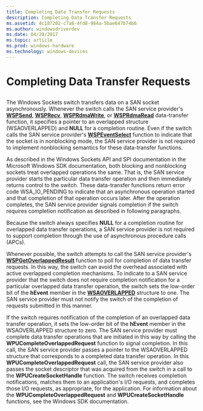 ```yaml
---
title: Completing Data Transfer Requests
description: Completing Data Transfer Requests
ms.assetid: 4c187202-c7a8-4fd8-984a-5bae647b74b0
ms.author: windowsdriverdev
ms.date: 04/20/2017
ms.topic: article
ms.prod: windows-hardware
ms.technology: windows-devices
---
```


# Completing Data Transfer Requests


## <a href="" id="ddk-completing-data-transfer-requests-ng"></a>


The Windows Sockets switch transfers data on a SAN socket asynchronously. Whenever the switch calls the SAN service provider's [**WSPSend**](https://msdn.microsoft.com/library/windows/hardware/ff566316), [**WSPRecv**](https://msdn.microsoft.com/library/windows/hardware/ff566309), [**WSPRdmaWrite**](https://msdn.microsoft.com/library/windows/hardware/ff566306), or [**WSPRdmaRead**](https://msdn.microsoft.com/library/windows/hardware/ff566304) data-transfer function, it specifies a pointer to an overlapped structure (WSAOVERLAPPED) and **NULL** for a completion routine. Even if the switch calls the SAN service provider's [**WSPEventSelect**](https://msdn.microsoft.com/library/windows/hardware/ff566287) function to indicate that the socket is in nonblocking mode, the SAN service provider is not required to implement nonblocking semantics for these data-transfer functions.

As described in the Windows Sockets API and SPI documentation in the Microsoft Windows SDK documentation, both blocking and nonblocking sockets treat overlapped operations the same. That is, the SAN service provider starts the particular data transfer operation and then immediately returns control to the switch. These data-transfer functions return error code WSA\_IO\_PENDING to indicate that an asynchronous operation started and that completion of that operation occurs later. After the operation completes, the SAN service provider signals completion if the switch requires completion notification as described in following paragraphs.

Because the switch always specifies **NULL** for a completion routine for overlapped data transfer operations, a SAN service provider is not required to support completion through the use of asynchronous procedure calls (APCs).

Whenever possible, the switch attempts to call the SAN service provider's [**WSPGetOverlappedResult**](https://msdn.microsoft.com/library/windows/hardware/ff566288) function to poll for completion of data transfer requests. In this way, the switch can avoid the overhead associated with active overlapped completion mechanisms. To indicate to a SAN service provider that the switch does not require completion notification for a particular overlapped data transfer operation, the switch sets the low-order bit of the **hEvent** member in the [**WSAOVERLAPPED**](https://msdn.microsoft.com/library/windows/hardware/ff565952) structure to one. The SAN service provider must not notify the switch of the completion of requests submitted in this manner.

If the switch requires notification of the completion of an overlapped data transfer operation, it sets the low-order bit of the **hEvent** member in the WSAOVERLAPPED structure to zero. The SAN service provider must complete data transfer operations that are initiated in this way by calling the **WPUCompleteOverlappedRequest** function to signal completion. In this call, the SAN service provider passes a pointer to the WSAOVERLAPPED structure that corresponds to a completed data transfer operation. In this **WPUCompleteOverlappedRequest** call, the SAN service provider also passes the socket descriptor that was acquired from the switch in a call to the **WPUCreateSocketHandle** function. The switch receives completion notifications, matches them to an application's I/O requests, and completes those I/O requests, as appropriate, for the application. For information about the **WPUCompleteOverlappedRequest** and **WPUCreateSocketHandle** functions, see the Windows SDK documentation.

 

 






